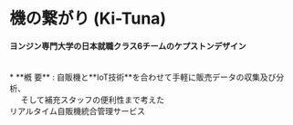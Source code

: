 機の繋がり  (Ki-Tuna)
=============
#### ヨンジン専門大学の日本就職クラス6チームのケプストンデザイン

<br>
* **槪    要** : 自販機と**IoT技術**を合わせて手軽に販売データの収集及び分析、
        <br>&nbsp&nbsp&nbsp&nbsp&nbspそして補充スタッフの便利性まで考えた
        <br>リアルタイム自販機統合管理サービス
